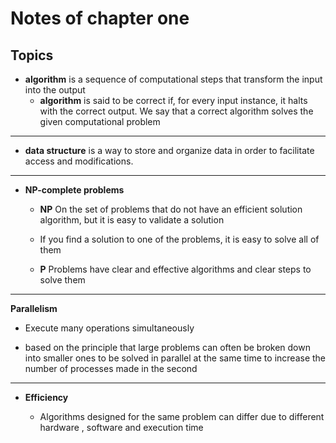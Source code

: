 # Notes of chapter one 

## Topics 

* **algorithm** is a sequence of computational steps that transform the
input into the output
    * **algorithm** is said to be correct if, for every input instance, it halts with the
correct output. We say that a correct algorithm solves the given computational
problem

______

* **data structure** is a way to store
and organize data in order to facilitate access and modifications.
----------
* **NP-complete problems**
    
    * **NP** On the set of problems that do not have an efficient solution algorithm, but it is easy to validate a solution
    * If you find a solution to one of the problems, it is easy to solve all of them

   * **P** Problems have clear and effective algorithms and clear steps to solve them
------------------------
**Parallelism**
  * Execute many operations simultaneously
 
  * based on the principle that large problems can often be broken down into smaller ones to be solved in parallel at the same time
 to increase the number of processes made in the second
 --------------------

 * **Efficiency**
 
    * Algorithms designed for the same problem can differ due to different hardware , software and execution time 
